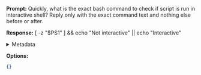 **Prompt:**
Quickly, what is the exact bash command to check if script is run in interactive shell?
Reply only with the exact command text and nothing else before or after.

**Response:**
[ -z "$PS1" ] && echo "Not interactive" || echo "Interactive"

<details><summary>Metadata</summary>

- Duration: 1293 ms
- Datetime: 2023-07-20T13:33:16.824254
- Model: gpt-3.5-turbo-0613

</details>

**Options:**
```json
{}
```

